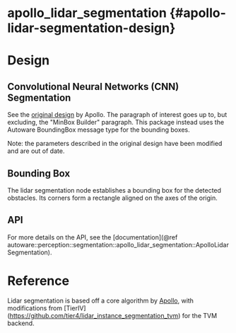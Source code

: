 apollo_lidar_segmentation {#apollo-lidar-segmentation-design}
==================

# Design

## Convolutional Neural Networks (CNN) Segmentation

See the [original design](https://github.com/ApolloAuto/apollo/blob/3422a62ce932cb1c0c269922a0f1aa59a290b733/docs/specs/3d_obstacle_perception.md#convolutional-neural-networks-cnn-segmentation) by Apollo.
The paragraph of interest goes up to, but excluding, the "MinBox Builder" paragraph.
This package instead uses the Autoware BoundingBox message type for the bounding boxes.

Note: the parameters described in the original design have been modified and are out of date.

## Bounding Box

The lidar segmentation node establishes a bounding box for the detected obstacles.
Its corners form a rectangle aligned on the axes of the origin.

## API

For more details on the API, see the
[documentation](@ref autoware::perception::segmentation::apollo_lidar_segmentation::ApolloLidarSegmentation).

# Reference

Lidar segmentation is based off a core algorithm by [Apollo](https://github.com/ApolloAuto/apollo/blob/master/docs/specs/3d_obstacle_perception.md), with modifications from [TierIV] (https://github.com/tier4/lidar_instance_segmentation_tvm) for the TVM backend.
